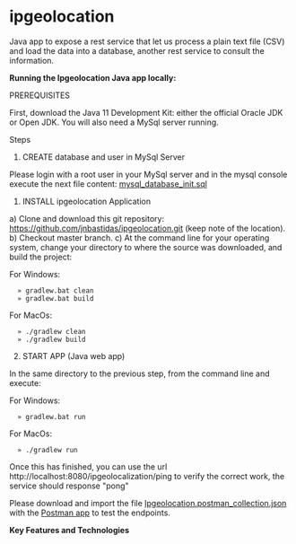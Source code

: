 # ipgeolocation
Java app to expose a rest service that let us process a plain text file (CSV) and load the data into a database, another rest service to consult the information.


<b>Running the Ipgeolocation Java app locally:</b>

PREREQUISITES

First, download the Java 11 Development Kit: either the official Oracle JDK or Open JDK.
You will also need a MySql server running.

Steps

1. CREATE database and user in MySql Server

  Please login with a root user in your MySql server and in the mysql console execute the next file content:
  <a href='https://github.com/jnbastidas/ipgeolocation/blob/develop/src/main/resources/mysql_database_init.sql'>mysql_database_init.sql</a>


1. INSTALL ipgeolocation Application

  a) Clone and download this git repository: https://github.com/jnbastidas/ipgeolocation.git (keep note of the location).
  b) Checkout master branch.
  c) At the command line for your operating system, change your directory to where the source was downloaded, and build the project:

  For Windows:
    
      » gradlew.bat clean
      » gradlew.bat build
  
  For MacOs:
  
      » ./gradlew clean
      » ./gradlew build
      

2. START APP (Java web app)

  In the same directory to the previous step, from the command line and execute:

  For Windows:
  
      » gradlew.bat run

  For MacOs:
  
      » ./gradlew run
  
  
  Once this has finished, you can use the url http://localhost:8080/ipgeolocalization/ping to verify the correct work, the service should response "pong"
  
  Please download and import the file <a href='https://github.com/jnbastidas/ipgeolocation/blob/develop/src/main/resources/IpGeolocation.postman_collection.json'>Ipgeolocation.postman_collection.json</a> with the <a href='https://www.postman.com/'>Postman app</a> to test the endpoints.
  
  
  <b>Key Features and Technologies</b>
  

